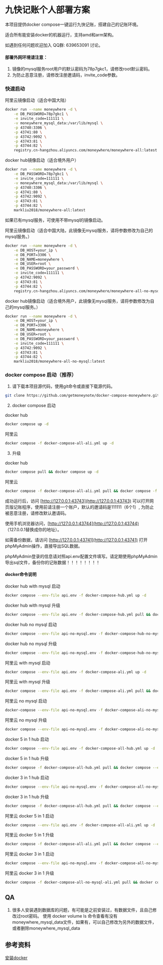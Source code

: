 # 九快记账个人部署方案

本项目提供docker compose一键运行九快记账，搭建自己的记账环境。

适合所有能安装docker的机器运行，支持amd和arm架构。

如遇到任何问题欢迎加入 QQ群: 639653091 讨论。

#### 部署外网环境请注意：
1. 镜像的mysql服务root用户的默认密码为78p7gkc1，请修改root默认密码。
2. 为防止恶意注册，请修改注册邀请码，invite_code参数。

### 快速启动

阿里云镜像启动（适合中国大陆）
```sh
docker run --name moneywhere -d \
    -e DB_PASSWORD=78p7gkc1 \
	-e invite_code=111111 \
	-v moneywhere_mysql_data:/var/lib/mysql \
	-p 43740:3306 \
	-p 43741:80 \
	-p 43742:9092 \
	-p 43743:81 \
	-p 43744:82 \
	registry.cn-hangzhou.aliyuncs.com/moneywhere/moneywhere-all:latest
```
docker hub镜像启动（适合境外用户）
```sh
docker run --name moneywhere -d \
    -e DB_PASSWORD=78p7gkc1 \
	-e invite_code=111111 \
	-v moneywhere_mysql_data:/var/lib/mysql \
	-p 43740:3306 \
	-p 43741:80 \
	-p 43742:9092 \
	-p 43743:81 \
	-p 43744:82 \
	markliu2018/moneywhere-all:latest
```

如果已有mysql服务，可使用不带mysql的镜像启动。

阿里云镜像启动（适合中国大陆，此镜像无mysql服务，请将参数修改为自己的mysql服务。）

```sh
docker run --name moneywhere -d \
	-e DB_HOST=your_ip \
	-e DB_PORT=3306 \
	-e DB_NAME=moneywhere \
	-e DB_USER=root \
    -e DB_PASSWORD=your_password \
	-e invite_code=111111 \
	-p 43742:9092 \
	-p 43743:81 \
	-p 43744:82 \
	registry.cn-hangzhou.aliyuncs.com/moneywhere/moneywhere-all-no-mysql:latest
```

docker hub镜像启动（适合境外用户，此镜像无mysql服务，请将参数修改为自己的mysql服务。）
```sh
docker run --name moneywhere -d \
	-e DB_HOST=your_ip \
	-e DB_PORT=3306 \
	-e DB_NAME=moneywhere \
	-e DB_USER=root \
    -e DB_PASSWORD=your_password \
	-e invite_code=111111 \
	-p 43742:9092 \
	-p 43743:81 \
	-p 43744:82 \
	markliu2018/moneywhere-all-no-mysql:latest
```

### docker compose 启动（推荐）

1. 请下载本项目源代码，使用git命令或直接下载源代码。

```sh
git clone https://github.com/getmoneynote/docker-compose-moneywhere.git && cd docker-compose-moneywhere
```

2. docker compose 启动

docker hub
```sh
docker compose up -d
```

阿里云
```sh
docker compose -f docker-compose-all-ali.yml up -d
```

3. 升级

docker hub
```sh
docker compose pull && docker compose up -d
```

阿里云
```sh
docker compose -f docker-compose-all-ali.yml pull && docker compose -f docker-compose-all-ali.yml up -d
```


成功运行后，访问 [http://127.0.0.1:43743](http://127.0.0.1:43743) 可以打开网页版记账程序，使用前请注册一个账户，默认的邀请码是111111（6个1）, 为防止被恶意注册，请修改默认邀请码。

使用手机浏览器访问，[http://127.0.0.1:43744](http://127.0.0.1:43744) （127.0.0.1替换成你的地址）。

如需备份数据，请访问 [http://127.0.0.1:43741](http://127.0.0.1:43741) 打开phpMyAdmin操作，直接导出SQL数据。

phpMyAdmin登录的信息请对照api.env配置文件填写。请定期使用phpMyAdmin导出sql文件，备份你的记账数据！！！！！！！！


#### docker命令说明

docker hub with mysql 启动
```sh
docker compose --env-file api.env -f docker-compose-hub.yml up -d
```

docker hub with mysql 升级
```sh
docker compose --env-file api.env -f docker-compose-hub.yml pull && docker compose --env-file api.env -f docker-compose-hub.yml up -d
```

docker hub no mysql 启动
```sh
docker compose --env-file api-no-mysql.env -f docker-compose-hub-no-mysql.yml up -d
```

docker hub no mysql 升级
```sh
docker compose --env-file api-no-mysql.env -f docker-compose-hub-no-mysql.yml pull && docker compose --env-file api-no-mysql.env -f docker-compose-hub-no-mysql.yml up -d
```

阿里云 with mysql 启动
```sh
docker compose --env-file api.env -f docker-compose-ali.yml up -d
```

阿里云 with mysql 升级
```sh
docker compose --env-file api.env -f docker-compose-ali.yml pull && docker compose --env-file api.env -f docker-compose-ali.yml up -d
```

阿里云 no mysql 启动
```sh
docker-compose --env-file api-no-mysql.env -f docker-compose-ali-no-mysql.yml up -d
```

阿里云 no mysql 升级
```sh
docker compose --env-file api-no-mysql.env -f docker-compose-ali-no-mysql.yml pull && docker-compose --env-file api-no-mysql.env -f docker-compose-ali-no-mysql.yml up -d
```

docker 5 in 1 hub 启动
```sh
docker compose --env-file api.env -f docker-compose-all-hub.yml up -d
```

docker 5 in 1 hub 升级
```sh
docker compose -f docker-compose-all-hub.yml pull && docker compose --env-file api.env -f docker-compose-all-hub.yml up -d
```

docker 3 in 1 hub 启动
```sh
docker compose --env-file api-no-mysql.env -f docker-compose-all-no-mysql-hub.yml up -d
```

docker 3 in 1 hub 升级
```sh
docker compose -f docker-compose-all-hub.yml pull && docker compose --env-file api-no-mysql.env -f docker-compose-all-no-mysql-hub.yml up -d
```

阿里云 docker 5 in 1 启动
```sh
docker compose --env-file api.env -f docker-compose-all-ali.yml up -d
```

阿里云 docker 5 in 1 升级
```sh
docker compose -f docker-compose-all-ali.yml pull && docker compose --env-file api.env -f docker-compose-all-ali.yml up -d
```

阿里云 docker 3 in 1 启动
```sh
docker compose --env-file api-no-mysql.env -f docker-compose-all-no-mysql-ali.yml up -d
```

阿里云 docker 3 in 1 升级
```sh
docker compose -f docker-compose-all-no-mysql-ali.yml pull && docker compose --env-file api-no-mysql.env -f docker-compose-all-no-mysql-ali.yml up -d
```


## QA
1. 很多人安装遇到数据库的问题，有可能是之前安装过，有数据文件，且自己修改过root密码。 使用 docker volume ls 命令查看有没有moneywhere_mysql_data文件，如果有，可以自己修改为另外的数据文件，或者删除moneywhere_mysql_data

## 参考资料
[安装docker](https://www.digitalocean.com/community/tutorials/how-to-install-and-use-docker-on-centos-7)